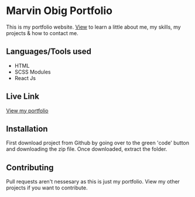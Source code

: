 # Marvin Obig Portfolio

This is my portfolio website. [View](https://marvinobig.github.io/) to learn a little about me, my skills, my projects & how to contact me.

## Languages/Tools used

- HTML
- SCSS Modules
- React Js

## Live Link

[View my portfolio](https://marvinobig.github.io/)

## Installation

First download project from Github by going over to the green 'code' button and downloading the zip file. Once downloaded, extract the folder.

## Contributing

Pull requests aren't nessesary as this is just my portfolio. View my other projects if you want to contribute.

